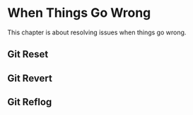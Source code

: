 # When Things Go Wrong

This chapter is about resolving issues when things go wrong.

## Git Reset

## Git Revert

## Git Reflog
